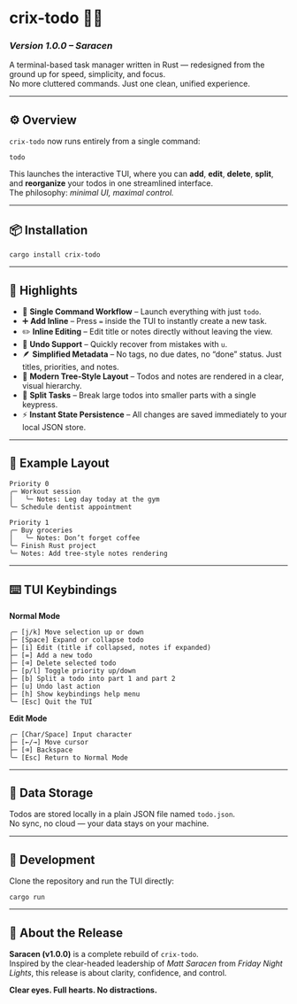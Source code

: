 # crix-todo 🦀✅
### *Version 1.0.0 – Saracen*

A terminal-based task manager written in Rust — redesigned from the ground up for speed, simplicity, and focus.  
No more cluttered commands. Just one clean, unified experience.

---

## ⚙️ Overview

`crix-todo` now runs entirely from a single command:

```
todo
```

This launches the interactive TUI, where you can **add**, **edit**, **delete**, **split**, and **reorganize** your todos in one streamlined interface.  
The philosophy: *minimal UI, maximal control.*

---

## 📦 Installation

```
cargo install crix-todo
```

---

## 🚀 Highlights

- 🧭 **Single Command Workflow** – Launch everything with just `todo`.
- ➕ **Add Inline** – Press `=` inside the TUI to instantly create a new task.
- ✏️ **Inline Editing** – Edit title or notes directly without leaving the view.
- 🔁 **Undo Support** – Quickly recover from mistakes with `u`.
- 🪶 **Simplified Metadata** – No tags, no due dates, no “done” status. Just titles, priorities, and notes.
- 🌳 **Modern Tree-Style Layout** – Todos and notes are rendered in a clear, visual hierarchy.
- 🧩 **Split Tasks** – Break large todos into smaller parts with a single keypress.
- ⚡ **Instant State Persistence** – All changes are saved immediately to your local JSON store.

---

## 🎨 Example Layout

```
Priority 0
╭─ Workout session
│   ╰─ Notes: Leg day today at the gym
╰─ Schedule dentist appointment

Priority 1
╭─ Buy groceries
│   ╰─ Notes: Don’t forget coffee
╰─ Finish Rust project
╰─ Notes: Add tree-style notes rendering
```

---

## ⌨️ TUI Keybindings

**Normal Mode**
```
╭─ [j/k] Move selection up or down  
├─ [Space] Expand or collapse todo  
├─ [i] Edit (title if collapsed, notes if expanded)  
├─ [=] Add a new todo  
├─ [⌫] Delete selected todo  
├─ [p/l] Toggle priority up/down  
├─ [b] Split a todo into part 1 and part 2  
├─ [u] Undo last action  
├─ [h] Show keybindings help menu  
╰─ [Esc] Quit the TUI
```

**Edit Mode**
```
╭─ [Char/Space] Input character  
├─ [←/→] Move cursor  
├─ [⌫] Backspace  
╰─ [Esc] Return to Normal Mode
```


---

## 📂 Data Storage

Todos are stored locally in a plain JSON file named `todo.json`.  
No sync, no cloud — your data stays on your machine.

---

## 🧪 Development

Clone the repository and run the TUI directly:

```
cargo run
```

---

## 🏈 About the Release

**Saracen (v1.0.0)** is a complete rebuild of `crix-todo`.  
Inspired by the clear-headed leadership of *Matt Saracen* from *Friday Night Lights*, this release is about clarity, confidence, and control.

**Clear eyes. Full hearts. No distractions.**

